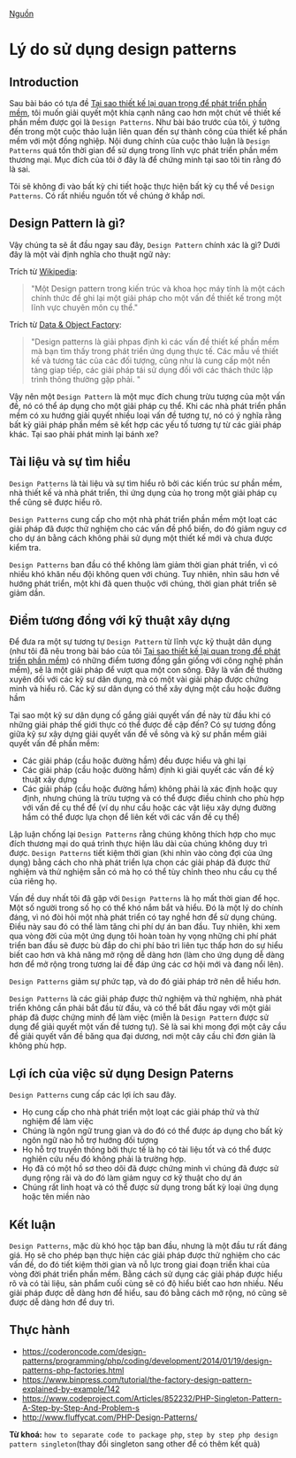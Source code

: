 [Nguồn](https://www.codeproject.com/Tips/808058/Reasons-for-using-design-patterns "Permalink to Reasons for using design patterns")

# Lý do sử dụng design patterns

## Introduction

Sau bài báo có tựa đề [Tại sao thiết kế lại quan trọng để phát triển phần mềm][1], tôi muốn giải quyết một khía cạnh nâng cao hơn một chút về thiết kế phần mềm được gọi là `Design Patterns`. Như bài báo trước của tôi, ý tưởng đến trong một cuộc thảo luận liên quan đến sự thành công của thiết kế phần mềm với một đồng nghiệp. Nội dung chính của cuộc thảo luận là `Design Patterns` quá tốn thời gian để sử dụng trong lĩnh vực phát triển phần mềm thương mại. Mục đích của tôi ở đây là để chứng minh tại sao tôi tin rằng đó là sai.

Tôi sẽ không đi vào bất kỳ chi tiết hoặc thực hiện bất kỳ cụ thể  về `Design Patterns`. Có rất nhiều nguồn tốt về chúng ở khắp nơi.

## Design Pattern là gì?

Vậy chúng ta sẽ ắt đầu ngay sau đây, `Design Pattern` chính xác là gì? Dưới đây là một vài định nghĩa cho thuật ngữ này:

Trích từ [Wikipedia][2]:

> "Một Design pattern trong kiến trúc và khoa học máy tính là một cách chính thức để ghi lại một giải pháp cho một vấn đề thiết kế trong một lĩnh vực chuyên môn cụ thể."

Trích từ [Data & Object Factory][3]:

> "Design patterns là giải phpas định kì các vấn đề thiết kế phần mềm mà bạn tìm thấy trong phát triển ứng dụng thực tế. Các mẫu về thiết kế và tương tác của các đối tượng, cũng như là cung cấp một nền tảng giap tiếp, các giải pháp tái sử dụng đối với các thách thức lập trình thông thường gặp phải. "

Vậy nên một `Design Pattern` là một mục đích chung trừu tượng của một vấn đề, nó có thể áp dụng cho một giải pháp cụ thể. Khi các nhà phát triển phần mềm có xu hướng giải quyết nhiều loại vấn đề tương tự, nó có ý nghĩa rằng bất kỳ giải pháp phần mềm sẽ kết hợp các yếu tố tương tự từ các giải pháp khác. Tại sao phải phát minh lại bánh xe?

## Tài liệu và sự tìm hiểu

`Design Patterns` là tài liệu và sự tìm hiểu rõ bởi các kiến trúc sư phần mềm, nhà thiết kế và nhà phát triển, thì ứng dụng của họ trong một giải pháp cụ thể cũng sẽ được hiểu rõ.

`Design Patterns` cung cấp cho một nhà phát triển phần mềm một loạt các giải pháp đã được thử nghiệm cho các vấn đề phổ biến, do đó giảm nguy cơ cho dự án bằng cách không phải sử dụng một thiết kế mới và chưa được kiểm tra.

`Design Patterns` ban đầu có thể không làm giảm thời gian phát triển, vì có nhiều khó khăn nếu đội không quen với chúng. Tuy nhiên, nhìn sâu hơn về hướng phát triển, một khi đã quen thuộc với chúng, thời gian phát triển sẽ giảm dần.

## Điểm tương đồng với kỹ thuật xây dựng

Để đưa ra một sự tương tự `Design Pattern` từ lĩnh vực kỹ thuật dân dụng (như tôi đã nêu trong bài báo của tôi [Tại sao thiết kế lại quan trọng để phát triển phần mềm][1]) có những điểm tương đồng gần giống với công nghệ phần mềm), sẽ là một giải pháp để vượt qua một con sông. Đây là vấn đề thường xuyên đối với các kỹ sư dân dụng, mà có một vài giải pháp được chứng minh và hiểu rõ. Các kỹ sư dân dụng có thể xây dựng một cầu hoặc đường hầm

Tại sao một kỹ sư dân dụng cố gắng giải quyết vấn đề này từ đầu khi có những giải pháp thế giới thực có thể được đề cập đến? Có sự tương đồng giữa kỹ sư xây dựng giải quyết vấn đề về sông và kỹ sư phần mềm giải quyết vấn đề phần mềm:

* Các giải pháp (cầu hoặc đường hầm) đều được hiểu và ghi lại
* Các giải pháp (cầu hoặc đường hầm) định kì giải quyết các vấn đề kỹ thuật xây dựng
* Các giải pháp (cầu hoặc đường hầm) không phải là xác định hoặc quy định, nhưng chúng là trừu tượng và có thể được điều chỉnh cho phù hợp với vấn đề cụ thể để (ví dụ như cầu hoặc các vật liệu xây dựng đường hầm có thể được lựa chọn để liên kết với các vấn đề cụ thể)

Lập luận chống lại `Design Patterns` rằng chúng không thích hợp cho mục đích thương mại do quá trình thực hiện lâu dài của chúng không duy trì được. `Design Patterns` tiết kiệm thời gian (khi nhìn vào còng đợi của ứng dụng) bằng cách cho nhà phát triển lựa chọn các giải pháp đã được thử nghiệm và thử nghiệm sẵn có mà họ có thể tùy chỉnh theo nhu cầu cụ thể của riêng họ.

Vấn đề duy nhất tôi đã gặp với `Design Patterns` là họ mất thời gian để học. Một số người trong số họ có thể khó nắm bắt và hiểu. Đó là một lý do chính đáng, vì nó đòi hỏi một nhà phát triển có tay nghề hơn để sử dụng chúng. Điều này sau đó có thể làm tăng chi phí dự án ban đầu. Tuy nhiên, khi xem qua vòng đời của một ứng dụng tôi hoàn toàn hy vọng những chi phí phát triển ban đầu sẽ được bù đắp do chi phí bảo trì liên tục thấp hơn do sự hiểu biết cao hơn và khả năng mở rộng dễ dàng hơn (làm cho ứng dụng dễ dàng hơn để mở rộng trong tương lai để đáp ứng các cơ hội mới và đang nổi lên).

`Design Patterns` giảm sự phức tạp, và do đó giải pháp trở nên dễ hiểu hơn.

`Design Patterns` là các giải pháp được thử nghiệm và thử nghiệm, nhà phát triển không cần phải bắt đầu từ đầu, và có thể bắt đầu ngay với một giải pháp đã được chứng minh để làm việc (miễn là `Design Pattern` được sử dụng để giải quyết một vấn đề tương tự). Sẽ là sai khi mong đợi một cây cầu để giải quyết vấn đề băng qua đại dương, nơi một cây cầu chỉ đơn giản là không phù hợp.

## Lợi ích của việc sử dụng Design Paterns

`Design Patterns` cung cấp các lợi ích sau đây.

* Họ cung cấp cho nhà phát triển một loạt các giải pháp thử và thử nghiệm để làm việc
* Chúng là ngôn ngữ trung gian và do đó có thể được áp dụng cho bất kỳ ngôn ngữ nào hỗ trợ hướng đối tượng
* Họ hỗ trợ truyền thông bởi thực tế là họ có tài liệu tốt và có thể được nghiên cứu nếu đó không phải là trường hợp.
* Họ đã có một hồ sơ theo dõi đã được chứng minh vì chúng đã được sử dụng rộng rãi và do đó làm giảm nguy cơ kỹ thuật cho dự án
* Chúng rất linh hoạt và có thể được sử dụng trong bất kỳ loại ứng dụng hoặc tên miền nào

## Kết luận

`Design Patterns`, mặc dù khó học tập ban đầu, nhưng là một đầu tư rất đáng giá. Họ sẽ cho phép bạn thực hiện các giải pháp được thử nghiệm cho các vấn đề, do đó tiết kiệm thời gian và nỗ lực trong giai đoạn triển khai của vòng đời phát triển phần mềm. Bằng cách sử dụng các giải pháp được hiểu rõ và có tài liệu, sản phẩm cuối cùng sẽ có độ hiểu biết cao hơn nhiều. Nếu giải pháp được dễ dàng hơn để hiểu, sau đó bằng cách mở rộng, nó cũng sẽ được dễ dàng hơn để duy trì.

[1]: http://www.codeproject.com/Tips/806867/Why-Design-is-Critical-to-Software-Development
[2]: http://en.wikipedia.org/wiki/Design_pattern
[3]: http://www.dofactory.com/Patterns/Patterns.aspx

## Thực hành
- https://coderoncode.com/design-patterns/programming/php/coding/development/2014/01/19/design-patterns-php-factories.html
- https://www.binpress.com/tutorial/the-factory-design-pattern-explained-by-example/142
- https://www.codeproject.com/Articles/852232/PHP-Singleton-Pattern-A-Step-by-Step-And-Problem-s
- http://www.fluffycat.com/PHP-Design-Patterns/

**Từ khoá:** `how to separate code to package php`, `step by step php design pattern singleton`(thay đổi singleton sang other để có thêm kết quả)
